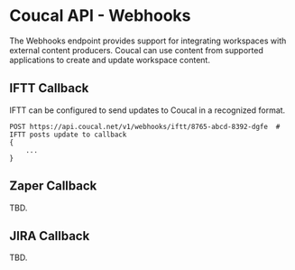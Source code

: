 # Coucal API - Webhooks

The Webhooks endpoint provides support for integrating workspaces with external content producers. Coucal can use
content from supported applications to create and update workspace content.

## IFTT Callback

IFTT can be configured to send updates to Coucal in a recognized format.

    POST https://api.coucal.net/v1/webhooks/iftt/8765-abcd-8392-dgfe  # IFTT posts update to callback
    {
        ...
    }

## Zaper Callback

TBD.

## JIRA Callback

TBD.

